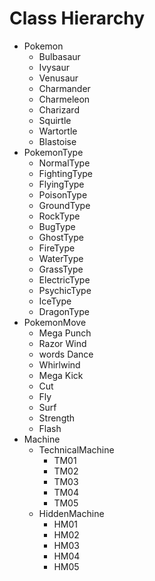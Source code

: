 # Class Hierarchy

* Pokemon
    * Bulbasaur
    * Ivysaur
    * Venusaur
    * Charmander
    * Charmeleon
    * Charizard
    * Squirtle
    * Wartortle
    * Blastoise
* PokemonType
    * NormalType
    * FightingType
    * FlyingType
    * PoisonType
    * GroundType
    * RockType
    * BugType
    * GhostType
    * FireType
    * WaterType
    * GrassType
    * ElectricType
    * PsychicType
    * IceType
    * DragonType
* PokemonMove
    *  Mega Punch
    *  Razor Wind
    *  words Dance
    *  Whirlwind
    *  Mega Kick
    *  Cut
    *  Fly
    *  Surf
    *  Strength
    *  Flash
* Machine
    * TechnicalMachine
        * TM01
        * TM02
        * TM03
        * TM04
        * TM05
    * HiddenMachine
        * HM01
        * HM02
        * HM03
        * HM04
        * HM05
